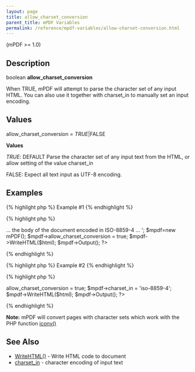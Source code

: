 ```yaml
---
layout: page
title: allow_charset_conversion
parent_title: mPDF Variables
permalink: /reference/mpdf-variables/allow-charset-conversion.html
---
```


<div id="bpmbook" class="bpmbook" style="direction:ltr;">
<div class="topic_user_field">
<div id="U0">
<p>(mPDF &gt;= 1.0)</p>
<h2>Description</h2>

<div class="alert alert-info" role="alert">boolean <b>allow_charset_conversion</b></div>
<p>When <span class="smallblock">TRUE</span>, mPDF will attempt to parse the character set of any input HTML. You can also use it together with <span class="parameter">charset_in</span> to manually set an input encoding.</p>
<h2>Values</h2>
<p class="manual_param_dt"><span class="parameter">allow_charset_conversion</span> = <i><span class="smallblock">TRUE</span></i>|<span class="smallblock">FALSE</span></p>
<p class="manual_param_dd"><b>Values</b>

<i><span class="smallblock">TRUE</span></i>: <span class="smallblock">DEFAULT</span> Parse the character set of any input text from the HTML, or allow setting of the value <span class="parameter">charset_in</span> 

<span class="smallblock">FALSE</span>: Expect all text input as UTF-8 encoding.</p>
<h2>Examples</h2>

{% highlight php %}
Example #1
{% endhighlight %}

{% highlight php %}
<?php

<?php

$html = '

<!DOCTYPE html PUBLIC "-//W3C//DTD XHTML 1.0 Transitional//EN" "http://www.w3.org/TR/xhtml1/DTD/xhtml1-transitional.dtd">

<html xmlns="http://www.w3.org/1999/xhtml" dir="ltr">

<head>

<meta http-equiv="Content-Type" content="text/html; charset=ISO-8859-4" />

<title>Document in Lithuanian</title>

</head>

<body>

... the body of the document encoded in ISO-8859-4 ...

</body>

</html>';

$mpdf=new mPDF();

$mpdf->allow_charset_conversion = true;

$mpdf->WriteHTML($html);

$mpdf->Output();

?>
{% endhighlight %}

{% highlight php %}
Example #2
{% endhighlight %}

{% highlight php %}
<?php

<?php

$html = '... the body of the document encoded in ISO-8859-4 ...';

$mpdf=new mPDF();

$mpdf->allow_charset_conversion = true;

$mpdf->charset_in = 'iso-8859-4';

$mpdf->WriteHTML($html);

$mpdf->Output();

?>
{% endhighlight %}

<div class="alert alert-info" role="alert"><b>Note:</b> mPDF will convert pages with character sets which work with the PHP function <a href="/reference/codepages-glyphs/iconv.html">iconv()</a></div>
<h2>See Also</h2>
<ul>
<li class="manual_boxlist"><a href="/reference/mpdf-functions/writehtml.html">WriteHTML()</a> - Write HTML code to document</li>
<li class="manual_boxlist"><a href="/reference/mpdf-variables/charset-in.html">charset_in</a> - character encoding of input text</li>
</ul>
<p>&nbsp;</p>
</div>
</div>

